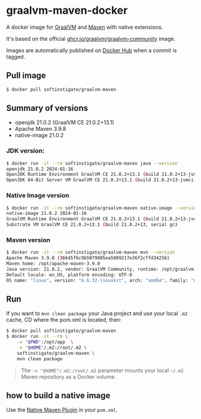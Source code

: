 # graalvm-maven-docker

A docker image for [GraalVM](https://graalvm.org) and [Maven](https://maven.apache.org) with native extensions.

It's based on the official [ghcr.io/graalvm/graalvm-community](https://github.com/graalvm/container/tree/master/graalvm-community) image.

Images are automatically published on [Docker Hub](https://hub.docker.com/r/softinstigate/graalvm-maven) when a commit is tagged.

## Pull image

```sh
$ docker pull softinstigate/graalvm-maven
```

## Summary of versions ##

- openjdk 21.0.2 (GraalVM CE 21.0.2+13.1)
- Apache Maven 3.9.8
- native-image 21.0.2

### JDK version:

```sh
$ docker run -it --rm softinstigate/graalvm-maven java --version
openjdk 21.0.2 2024-01-16
OpenJDK Runtime Environment GraalVM CE 21.0.2+13.1 (build 21.0.2+13-jvmci-23.1-b30)
OpenJDK 64-Bit Server VM GraalVM CE 21.0.2+13.1 (build 21.0.2+13-jvmci-23.1-b30, mixed mode, sharing)
```

### Native Image version

```sh
$ docker run -it --rm softinstigate/graalvm-maven native-image --version
native-image 21.0.2 2024-01-16
GraalVM Runtime Environment GraalVM CE 21.0.2+13.1 (build 21.0.2+13-jvmci-23.1-b30)
Substrate VM GraalVM CE 21.0.2+13.1 (build 21.0.2+13, serial gc)
```

### Maven version

```sh
$ docker run -it --rm softinstigate/graalvm-maven mvn --version
Apache Maven 3.9.8 (36645f6c9b5079805ea5009217e36f2cffd34256)
Maven home: /opt/apache-maven-3.9.8
Java version: 21.0.2, vendor: GraalVM Community, runtime: /opt/graalvm-community-java21
Default locale: en_US, platform encoding: UTF-8
OS name: "linux", version: "6.6.32-linuxkit", arch: "amd64", family: "unix"
```

## Run ##

If you want to `mvn clean package` your Java project and use your local `.m2` cache, CD where the pom.xml is located, then:

```sh
$ docker pull softinstigate/graalvm-maven
$ docker run -it --rm \
    -v "$PWD":/opt/app  \
    -v "$HOME"/.m2:/root/.m2 \
    softinstigate/graalvm-maven \
    mvn clean package
```

> The `-v "$HOME"/.m2:/root/.m2` parameter mounts your local `~/.m2` Maven repository as a Docker volume.

## how to build a native image

Use the [Native Maven Plugin](https://graalvm.github.io/native-build-tools/latest/maven-plugin.html/) in your `pom.xml`.
